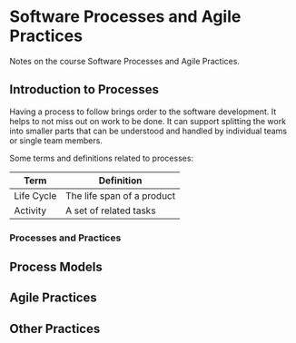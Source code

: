 # Software Processes and Agile Practices

Notes on the course Software Processes and Agile Practices.

## Introduction to Processes

Having a process to follow brings order to the software development. It helps to not miss out on work to be done. It can support splitting the work into smaller parts that can be understood and handled by individual teams or single team members.

Some terms and definitions related to processes:

| Term | Definition |
| --- | --- |
| Life Cycle | The life span of a product |
| Activity | A set of related tasks |

### Processes and Practices

## Process Models

## Agile Practices

## Other Practices
